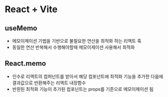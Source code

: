 # React + Vite

## useMemo
- 메모이제이션 기법을 기반으로 불필요한 연산을 최적화 하는 리액트 훅
- 동일한 연산 반복해서 수행해야할때 메모이제이션 사용해서 최적화

## React.memo
- 인수로 리액트의 컴퍼넌트를 받아서 해당 컴포넌트에 최적화 기능을 추가한 다음에 결과값으로 반환해주는 리액트 내장함수
- 반횐된 최적화 기능이 추가된 컴포넌트는 props를 기준으로 메모이제이션 됨